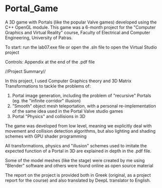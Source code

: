 # Portal_Game
A 3D game with Portals (like the popular Valve games) developed using the C++ OpenGL module. This game was a 6-month project for the "Computer Graphics and Virtual Reality" course, Faculty of Electrical and Computer Engineering, University of Patras.

To start: run the lab07.exe file or open the .sln file to open the Virtual Studio project

Controls: Appendix at the end of the .pdf file

//Project Summary//

In this project, I used Computer Graphics theory and 3D Matrix Transformations to tackle the problems of:
  1. Portal image generation, including the problem of "recursive" Portals (eg. the "infinite corridor" illusion)
  2. "Smooth" object mesh teleportation, with a personal re-implementation of the same idea used in the Portal Valve studio games
  3. Portal "Physics" and collisions in 3D

The game was developed from low level, meaning we explicitly deal with movement and collision detection algorithms, but also lighting and shading schemes with GPU shader programming

All transformations, physics and "illusion" schemes used to imitate the expected function of a Portal in 3D are explained in depth in the .pdf file.

Some of the model meshes (like the stage) were created by me using "Blender" software and others were found online as open source material

The report on the project is provided both in Greek (original, as a project report for the course) and also translated by DeepL translator to English.


